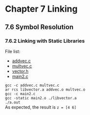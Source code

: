# Chapter 7 Linking  

## 7.6 Symbol Resolution  

### 7.6.2 Linking with Static Libraries  

File list:  
+ [addvec.c](./addvec.c)
+ [multvec.c](./multvec.c)
+ [vector.h](./vector.h)
+ [main2.c](./main2.c)  

`gcc -c addvec.c multvec.c`  
`ar rcs libvector.a addvec.o multvec.o`  
`gcc -c main2.c`  
`gcc -static main2.o ./libvector.a`  
`./a.out`  
As expected, the result is `z = [4 6]`  